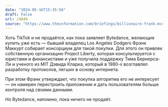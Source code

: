 ```yaml
---
date: "2024-05-16T15:35:56"
draft: False
url: /4849
source: "https://www.theinformation.com/briefings/billionaire-frank-mccourt-plans-u-s-tiktok-bid"
---
```


Хоть TikTok и не продаётся, как пока заявляет Bytedance, желающие купить уже есть — бывший владелец Los Angeles Dodgers Фрэнк Маккурт собирает консорциум для такой покупки. Для этого он привлек собственную организацию Project Liberty, которая консультируется с юристами и финансистами и уже получила поддержку Тима Бернерса-Ли и ученого из MIT Дэвида Кларка, который в 1980-х возглавлял разработку протоколов, легших в основу интернета.

При этом Фрэнк утверждает, что покупка алгоритма его не интересует — он намерен перестроить приложение и дать пользователям больше контроля над своими данными.

Но Bytedance, напомню, пока ничего не продаёт.
